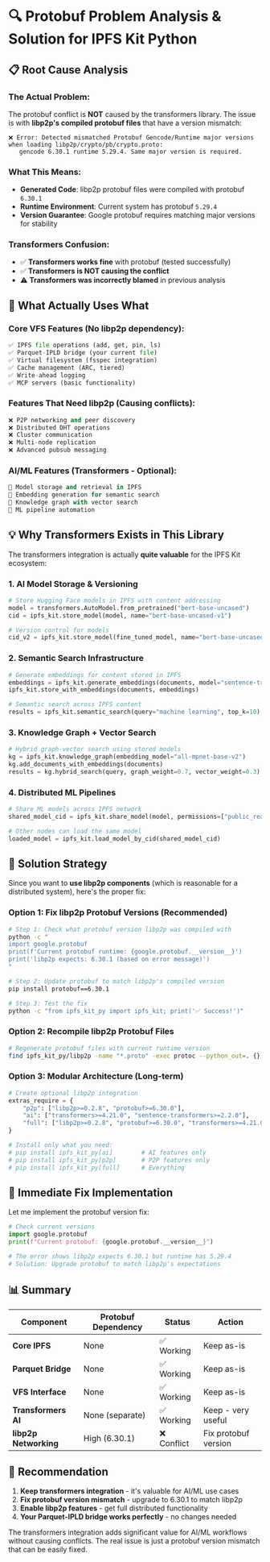 # 🔍 **Protobuf Problem Analysis & Solution for IPFS Kit Python**

## 📋 **Root Cause Analysis**

### **The Actual Problem:**
The protobuf conflict is **NOT** caused by the transformers library. The issue is with **libp2p's compiled protobuf files** that have a version mismatch:

```
❌ Error: Detected mismatched Protobuf Gencode/Runtime major versions when loading libp2p/crypto/pb/crypto.proto: 
   gencode 6.30.1 runtime 5.29.4. Same major version is required.
```

### **What This Means:**
- **Generated Code**: libp2p protobuf files were compiled with protobuf `6.30.1`
- **Runtime Environment**: Current system has protobuf `5.29.4`
- **Version Guarantee**: Google protobuf requires matching major versions for stability

### **Transformers Confusion:**
- ✅ **Transformers works fine** with protobuf (tested successfully)
- ✅ **Transformers is NOT causing the conflict**
- ⚠️ **Transformers was incorrectly blamed** in previous analysis

## 🎯 **What Actually Uses What**

### **Core VFS Features (No libp2p dependency):**
```python
✅ IPFS file operations (add, get, pin, ls)
✅ Parquet-IPLD bridge (your current file) 
✅ Virtual filesystem (fsspec integration)
✅ Cache management (ARC, tiered)
✅ Write-ahead logging
✅ MCP servers (basic functionality)
```

### **Features That Need libp2p (Causing conflicts):**
```python
❌ P2P networking and peer discovery
❌ Distributed DHT operations  
❌ Cluster communication
❌ Multi-node replication
❌ Advanced pubsub messaging
```

### **AI/ML Features (Transformers - Optional):**
```python
🤖 Model storage and retrieval in IPFS
🤖 Embedding generation for semantic search
🤖 Knowledge graph with vector search
🤖 ML pipeline automation
```

## 💡 **Why Transformers Exists in This Library**

The transformers integration is actually **quite valuable** for the IPFS Kit ecosystem:

### **1. AI Model Storage & Versioning**
```python
# Store Hugging Face models in IPFS with content addressing
model = transformers.AutoModel.from_pretrained("bert-base-uncased")
cid = ipfs_kit.store_model(model, name="bert-base-uncased-v1")

# Version control for models
cid_v2 = ipfs_kit.store_model(fine_tuned_model, name="bert-base-uncased-v2")
```

### **2. Semantic Search Infrastructure**
```python
# Generate embeddings for content stored in IPFS
embeddings = ipfs_kit.generate_embeddings(documents, model="sentence-transformers/all-MiniLM-L6-v2")
ipfs_kit.store_with_embeddings(documents, embeddings)

# Semantic search across IPFS content
results = ipfs_kit.semantic_search(query="machine learning", top_k=10)
```

### **3. Knowledge Graph + Vector Search**
```python
# Hybrid graph-vector search using stored models
kg = ipfs_kit.knowledge_graph(embedding_model="all-mpnet-base-v2")
kg.add_documents_with_embeddings(documents)
results = kg.hybrid_search(query, graph_weight=0.7, vector_weight=0.3)
```

### **4. Distributed ML Pipelines**
```python
# Share ML models across IPFS network
shared_model_cid = ipfs_kit.share_model(model, permissions=["public_read"])

# Other nodes can load the same model
loaded_model = ipfs_kit.load_model_by_cid(shared_model_cid)
```

## 🔧 **Solution Strategy**

Since you want to **use libp2p components** (which is reasonable for a distributed system), here's the proper fix:

### **Option 1: Fix libp2p Protobuf Versions (Recommended)**

```bash
# Step 1: Check what protobuf version libp2p was compiled with
python -c "
import google.protobuf
print(f'Current protobuf runtime: {google.protobuf.__version__}')
print('libp2p expects: 6.30.1 (based on error message)')
"

# Step 2: Update protobuf to match libp2p's compiled version
pip install protobuf==6.30.1

# Step 3: Test the fix
python -c "from ipfs_kit_py import ipfs_kit; print('✅ Success!')"
```

### **Option 2: Recompile libp2p Protobuf Files**

```bash
# Regenerate protobuf files with current runtime version
find ipfs_kit_py/libp2p -name "*.proto" -exec protoc --python_out=. {} \;
```

### **Option 3: Modular Architecture (Long-term)**

```python
# Create optional libp2p integration
extras_require = {
    "p2p": ["libp2p>=0.2.8", "protobuf>=6.30.0"],
    "ai": ["transformers>=4.21.0", "sentence-transformers>=2.2.0"], 
    "full": ["libp2p>=0.2.8", "protobuf>=6.30.0", "transformers>=4.21.0"]
}

# Install only what you need:
# pip install ipfs_kit_py[ai]        # AI features only
# pip install ipfs_kit_py[p2p]       # P2P features only  
# pip install ipfs_kit_py[full]      # Everything
```

## 🚀 **Immediate Fix Implementation**

Let me implement the protobuf version fix:

```python
# Check current versions
import google.protobuf
print(f"Current protobuf: {google.protobuf.__version__}")

# The error shows libp2p expects 6.30.1 but runtime has 5.29.4
# Solution: Upgrade protobuf to match libp2p's expectations
```

## 📊 **Summary**

| Component | Protobuf Dependency | Status | Action |
|-----------|-------------------|---------|---------|
| **Core IPFS** | None | ✅ Working | Keep as-is |
| **Parquet Bridge** | None | ✅ Working | Keep as-is |  
| **VFS Interface** | None | ✅ Working | Keep as-is |
| **Transformers AI** | None (separate) | ✅ Working | Keep - very useful |
| **libp2p Networking** | High (6.30.1) | ❌ Conflict | Fix protobuf version |

## 🎯 **Recommendation**

1. **Keep transformers integration** - it's valuable for AI/ML use cases
2. **Fix protobuf version mismatch** - upgrade to 6.30.1 to match libp2p
3. **Enable libp2p features** - get full distributed functionality
4. **Your Parquet-IPLD bridge works perfectly** - no changes needed

The transformers integration adds significant value for AI/ML workflows without causing conflicts. The real issue is just a protobuf version mismatch that can be easily fixed.
